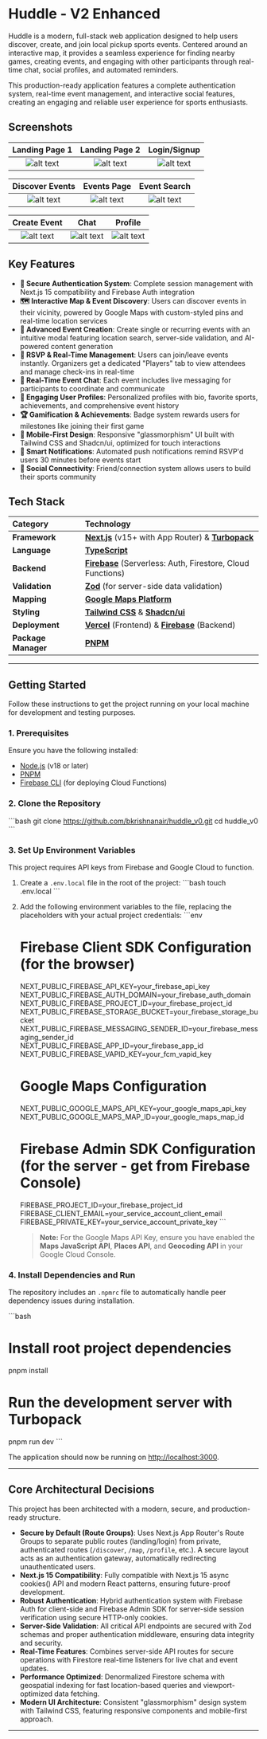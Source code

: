 # Huddle - V2 Enhanced

Huddle is a modern, full-stack web application designed to help users discover, create, and join local pickup sports events. Centered around an interactive map, it provides a seamless experience for finding nearby games, creating events, and engaging with other participants through real-time chat, social profiles, and automated reminders.

This production-ready application features a complete authentication system, real-time event management, and interactive social features, creating an engaging and reliable user experience for sports enthusiasts.

## Screenshots

| Landing Page 1 | Landing Page 2 | Login/Signup |
| :---: | :---: | :---: |
| ![alt text](Pages/landingpage-1.png) | ![alt text](Pages/landingpage-2.png) | ![alt text](Pages/old/image-5.png) |

| Discover Events | Events Page | Event Search |
| :---: | :---: | :---: |
| ![alt text](Pages/old/image-4.png) | ![alt text](Pages/old/image-1.png) | ![alt text](Pages/old/image-6.png) |

| Create Event | Chat | Profile |
| :---: | :---: | :---: |
| ![alt text](Pages/old/image-7.png) | ![alt text](Pages/old/image-3.png) | ![alt text](Pages/old/image.png) |

## Key Features
*   **🔐 Secure Authentication System**: Complete session management with Next.js 15 compatibility and Firebase Auth integration
*   **🗺️ Interactive Map & Event Discovery**: Users can discover events in their vicinity, powered by Google Maps with custom-styled pins and real-time location services
*   **📅 Advanced Event Creation**: Create single or recurring events with an intuitive modal featuring location search, server-side validation, and AI-powered content generation
*   **👥 RSVP & Real-Time Management**: Users can join/leave events instantly. Organizers get a dedicated "Players" tab to view attendees and manage check-ins in real-time
*   **💬 Real-Time Event Chat**: Each event includes live messaging for participants to coordinate and communicate
*   **👤 Engaging User Profiles**: Personalized profiles with bio, favorite sports, achievements, and comprehensive event history
*   **🏆 Gamification & Achievements**: Badge system rewards users for milestones like joining their first game
*   **📱 Mobile-First Design**: Responsive "glassmorphism" UI built with Tailwind CSS and Shadcn/ui, optimized for touch interactions
*   **🔔 Smart Notifications**: Automated push notifications remind RSVP'd users 30 minutes before events start
*   **🤝 Social Connectivity**: Friend/connection system allows users to build their sports community

## Tech Stack

| Category      | Technology                                                                                             |
| :------------ | :----------------------------------------------------------------------------------------------------- |
| **Framework** | [**Next.js**](https://nextjs.org/) (v15+ with App Router) & [**Turbopack**](https://turbo.build/pack) |
| **Language**  | [**TypeScript**](https://www.typescriptlang.org/)                                                      |
| **Backend**   | [**Firebase**](https://firebase.google.com/) (Serverless: Auth, Firestore, Cloud Functions)              |
| **Validation**| [**Zod**](https://zod.dev/) (for server-side data validation)                                            |
| **Mapping**   | [**Google Maps Platform**](https://developers.google.com/maps)                                           |
| **Styling**   | [**Tailwind CSS**](https://tailwindcss.com/) & [**Shadcn/ui**](https://ui.shadcn.com/)                   |
| **Deployment**| [**Vercel**](https://vercel.com/) (Frontend) & [**Firebase**](https://firebase.google.com/) (Backend)    |
| **Package Manager**| [**PNPM**](https://pnpm.io/)                                                                           |

---

## Getting Started

Follow these instructions to get the project running on your local machine for development and testing purposes.

### 1. Prerequisites

Ensure you have the following installed:
*   [Node.js](https://nodejs.org/) (v18 or later)
*   [PNPM](https://pnpm.io/installation)
*   [Firebase CLI](https://firebase.google.com/docs/cli) (for deploying Cloud Functions)

### 2. Clone the Repository

\`\`\`bash
git clone https://github.com/bkrishnanair/huddle_v0.git
cd huddle_v0
\`\`\`

### 3. Set Up Environment Variables

This project requires API keys from Firebase and Google Cloud to function.

1.  Create a `.env.local` file in the root of the project:
    \`\`\`bash
    touch .env.local
    \`\`\`
2.  Add the following environment variables to the file, replacing the placeholders with your actual project credentials:
    \`\`\`env
    # Firebase Client SDK Configuration (for the browser)
    NEXT_PUBLIC_FIREBASE_API_KEY=your_firebase_api_key
    NEXT_PUBLIC_FIREBASE_AUTH_DOMAIN=your_firebase_auth_domain
    NEXT_PUBLIC_FIREBASE_PROJECT_ID=your_firebase_project_id
    NEXT_PUBLIC_FIREBASE_STORAGE_BUCKET=your_firebase_storage_bucket
    NEXT_PUBLIC_FIREBASE_MESSAGING_SENDER_ID=your_firebase_messaging_sender_id
    NEXT_PUBLIC_FIREBASE_APP_ID=your_firebase_app_id
    NEXT_PUBLIC_FIREBASE_VAPID_KEY=your_fcm_vapid_key

    # Google Maps Configuration
    NEXT_PUBLIC_GOOGLE_MAPS_API_KEY=your_google_maps_api_key
    NEXT_PUBLIC_GOOGLE_MAPS_MAP_ID=your_google_maps_map_id

    # Firebase Admin SDK Configuration (for the server - get from Firebase Console)
    FIREBASE_PROJECT_ID=your_firebase_project_id
    FIREBASE_CLIENT_EMAIL=your_service_account_client_email
    FIREBASE_PRIVATE_KEY=your_service_account_private_key
    \`\`\`
    > **Note:** For the Google Maps API Key, ensure you have enabled the **Maps JavaScript API**, **Places API**, and **Geocoding API** in your Google Cloud Console.

### 4. Install Dependencies and Run

The repository includes an `.npmrc` file to automatically handle peer dependency issues during installation.

\`\`\`bash
# Install root project dependencies
pnpm install

# Run the development server with Turbopack
pnpm run dev
\`\`\`

The application should now be running on [http://localhost:3000](http://localhost:3000).

---

## Core Architectural Decisions

This project has been architected with a modern, secure, and production-ready structure.

*   **Secure by Default (Route Groups)**: Uses Next.js App Router's Route Groups to separate public routes (landing/login) from private, authenticated routes (`/discover`, `/map`, `/profile`, etc.). A secure layout acts as an authentication gateway, automatically redirecting unauthenticated users.
*   **Next.js 15 Compatibility**: Fully compatible with Next.js 15 async cookies() API and modern React patterns, ensuring future-proof development.
*   **Robust Authentication**: Hybrid authentication system with Firebase Auth for client-side and Firebase Admin SDK for server-side session verification using secure HTTP-only cookies.
*   **Server-Side Validation**: All critical API endpoints are secured with Zod schemas and proper authentication middleware, ensuring data integrity and security.
*   **Real-Time Features**: Combines server-side API routes for secure operations with Firestore real-time listeners for live chat and event updates.
*   **Performance Optimized**: Denormalized Firestore schema with geospatial indexing for fast location-based queries and viewport-optimized data fetching.
*   **Modern UI Architecture**: Consistent "glassmorphism" design system with Tailwind CSS, featuring responsive components and mobile-first approach.
---
